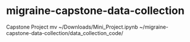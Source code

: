 # migraine-capstone-data-collection
Capstone Project
mv ~/Downloads/Mini_Project.ipynb ~/migraine-capstone-data-collection/data_collection_code/
